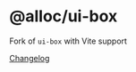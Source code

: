 # @alloc/ui-box

Fork of `ui-box` with Vite support

[Changelog](https://github.com/aleclarson/ui-box/compare/1465dbc3ed5abd5121c8f6b8d9e9fce29f5d5744...master)
